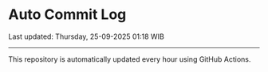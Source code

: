 # Auto Commit Log

Last updated: Thursday, 25-09-2025 01:18 WIB

---

This repository is automatically updated every hour using GitHub Actions.
